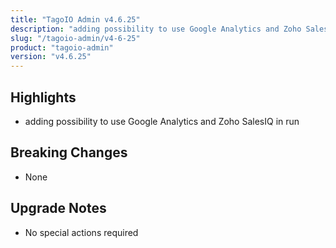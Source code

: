 ```yaml
---
title: "TagoIO Admin v4.6.25"
description: "adding possibility to use Google Analytics and Zoho SalesIQ in run"
slug: "/tagoio-admin/v4-6-25"
product: "tagoio-admin"
version: "v4.6.25"
---
```


## Highlights

- adding possibility to use Google Analytics and Zoho SalesIQ in run

## Breaking Changes

- None

## Upgrade Notes

- No special actions required
